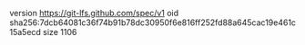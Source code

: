 version https://git-lfs.github.com/spec/v1
oid sha256:7dcb64081c36f74b91b78dc30950f6e816ff252fd88a645cac19e461c15a5ecd
size 1106
